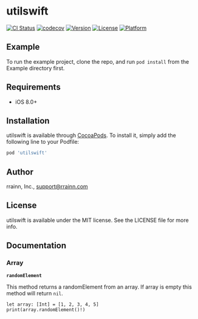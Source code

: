 # utilswift

[![CI Status](http://img.shields.io/travis/rrainn/utilswift.svg?style=flat)](https://travis-ci.org/rrainn/utilswift)
[![codecov](https://codecov.io/gh/rrainn/utilswift/branch/master/graph/badge.svg)](https://codecov.io/gh/rrainn/utilswift)
[![Version](https://img.shields.io/cocoapods/v/utilswift.svg?style=flat)](http://cocoapods.org/pods/utilswift)
[![License](https://img.shields.io/cocoapods/l/utilswift.svg?style=flat)](http://cocoapods.org/pods/utilswift)
[![Platform](https://img.shields.io/cocoapods/p/utilswift.svg?style=flat)](http://cocoapods.org/pods/utilswift)

## Example

To run the example project, clone the repo, and run `pod install` from the Example directory first.

## Requirements

- iOS 8.0+

## Installation

utilswift is available through [CocoaPods](http://cocoapods.org). To install
it, simply add the following line to your Podfile:

```ruby
pod 'utilswift'
```

## Author

rrainn, Inc., support@rrainn.com

## License

utilswift is available under the MIT license. See the LICENSE file for more info.

## Documentation

### Array

**`randomElement`**

This method returns a randomElement from an array. If array is empty this method will return `nil`.

```
let array: [Int] = [1, 2, 3, 4, 5]
print(array.randomElement()!)
```
